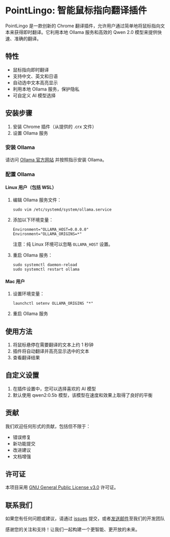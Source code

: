 # PointLingo: 智能鼠标指向翻译插件

PointLingo 是一款创新的 Chrome 翻译插件，允许用户通过简单地将鼠标指向文本来获得即时翻译。它利用本地 Ollama 服务和高效的 Qwen 2.0 模型来提供快速、准确的翻译。

## 特性

- 鼠标指向即时翻译
- 支持中文、英文和日语
- 自动选中文本高亮显示
- 利用本地 Ollama 服务，保护隐私
- 可自定义 AI 模型选择

## 安装步骤

1. 安装 Chrome 插件（从提供的 .crx 文件）
2. 设置 Ollama 服务

### 安装 Ollama

请访问 [Ollama 官方网站](https://ollama.ai/) 并按照指示安装 Ollama。

### 配置 Ollama

#### Linux 用户（包括 WSL）

1. 编辑 Ollama 服务文件：
   ```
   sudo vim /etc/systemd/system/ollama.service
   ```

2. 添加以下环境变量：
   ```
   Environment="OLLAMA_HOST=0.0.0.0"
   Environment="OLLAMA_ORIGINS=*"
   ```
   注意：纯 Linux 环境可以忽略 `OLLAMA_HOST` 设置。

3. 重启 Ollama 服务：
   ```
   sudo systemctl daemon-reload
   sudo systemctl restart ollama
   ```

#### Mac 用户

1. 设置环境变量：
   ```
   launchctl setenv OLLAMA_ORIGINS "*"
   ```

2. 重启 Ollama 服务

## 使用方法

1. 将鼠标悬停在需要翻译的文本上约 1 秒钟
2. 插件将自动翻译并高亮显示选中的文本
3. 查看翻译结果

## 自定义设置

1. 在插件设置中，您可以选择喜欢的 AI 模型
2. 默认使用 qwen2:0.5b 模型，该模型在速度和效果上取得了良好的平衡

## 贡献

我们欢迎任何形式的贡献，包括但不限于：
- 错误修复
- 新功能提交
- 改进建议
- 文档增强

## 许可证

本项目采用 [GNU General Public License v3.0](./LICENSE) 许可证。

## 联系我们

如果您有任何问题或建议，请通过 [issues](https://github.com/hx23840/PointLingo/issues) 提交，或者[发送邮件](mailto:peter@lyrai.app)至我们的开发团队

感谢您的关注和支持！让我们一起构建一个更智能、更开放的未来。
